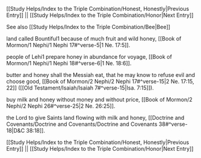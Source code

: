[[Study Helps/Index to the Triple Combination/Honest, Honestly|Previous Entry]]  ||  [[Study Helps/Index to the Triple Combination/Honor|Next Entry]]

 See also [[Study Helps/Index to the Triple Combination/Bee|Bee]]

 land called Bountiful1 because of much fruit and wild honey, [[Book of Mormon/1 Nephi/1 Nephi 17#^verse-5|1 Ne. 17:5]].

 people of Lehi1 prepare honey in abundance for voyage, [[Book of Mormon/1 Nephi/1 Nephi 18#^verse-6|1 Ne. 18:6]].

 butter and honey shall the Messiah eat, that he may know to refuse evil and choose good, [[Book of Mormon/2 Nephi/2 Nephi 17#^verse-15|2 Ne. 17:15, 22]] ([[Old Testament/Isaiah/Isaiah 7#^verse-15|Isa. 7:15]]).

 buy milk and honey without money and without price, [[Book of Mormon/2 Nephi/2 Nephi 26#^verse-25|2 Ne. 26:25]].

 the Lord to give Saints land flowing with milk and honey, [[Doctrine and Covenants/Doctrine and Covenants/Doctrine and Covenants 38#^verse-18|D&C 38:18]].

[[Study Helps/Index to the Triple Combination/Honest, Honestly|Previous Entry]]  ||  [[Study Helps/Index to the Triple Combination/Honor|Next Entry]]